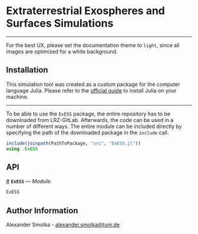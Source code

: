 
<a id='Extraterrestrial-Exospheres-and-Surfaces-Simulations'></a>

<a id='Extraterrestrial-Exospheres-and-Surfaces-Simulations-1'></a>

# Extraterrestrial Exospheres and Surfaces Simulations


---


For the best UX, please set the documentation theme to `light`, since all images are optimized for a white background.


<a id='Installation'></a>

<a id='Installation-1'></a>

## Installation


This simulation tool was created as a custom package for the computer language Julia. Please refer to the [official guide](https://julialang.org/downloads/platform/) to install Julia on your machine.


---


To be able to use the `ExESS` package, the entire repository has to be downloaded from LRZ-GitLab. Afterwards, the code can be used in a number of different ways. The entire module can be included directly by specifying the path of the downloaded package in the `include` call.


```julia
include(joinpath(PathToPackage, "src", "ExESS.jl"))
using .ExESS
```


<a id='API'></a>

<a id='API-1'></a>

## API

<a id='ExESS' href='#ExESS'>#</a>
**`ExESS`** &mdash; *Module*.



```julia
ExESS
```


<a id='Author-Information'></a>

<a id='Author-Information-1'></a>

## Author Information


Alexander Smolka - [alexander.smolka@tum.de](mailto:alexander.smolka@tum.de)


